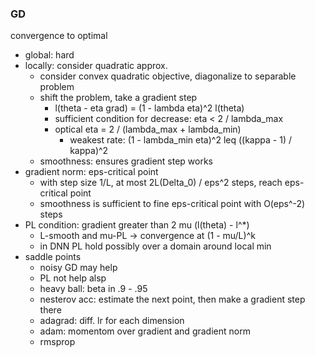 ### GD

convergence to optimal
- global: hard
- locally: consider quadratic approx.
    - consider convex quadratic objective, diagonalize to separable problem
    - shift the problem, take a gradient step
        - l(theta - eta grad) = (1 - lambda eta)^2 l(theta)
        - sufficient condition for decrease: eta < 2 / lambda_max
        - optical eta = 2 / (lambda_max + lambda_min)
            - weakest rate: (1 - lambda_min eta)^2 leq ((kappa - 1) / kappa)^2
    - smoothness: ensures gradient step works
- gradient norm: eps-critical point
    - with step size 1/L, at most 2L(Delta_0) / eps^2 steps, reach eps-critical point
    - smoothness is sufficient to fine eps-critical point with O(eps^-2) steps
- PL condition: gradient greater than 2 mu (l(theta) - l^*)
    - L-smooth and mu-PL -> convergence at (1 - mu/L)^k
    - in DNN PL hold possibly over a domain around local min
- saddle points
    - noisy GD may help
    - PL not help alsp
    - heavy ball: beta in .9 - .95
    - nesterov acc: estimate the next point, then make a gradient step there
    - adagrad: diff. lr for each dimension
    - adam: momentom over gradient and gradient norm
    - rmsprop